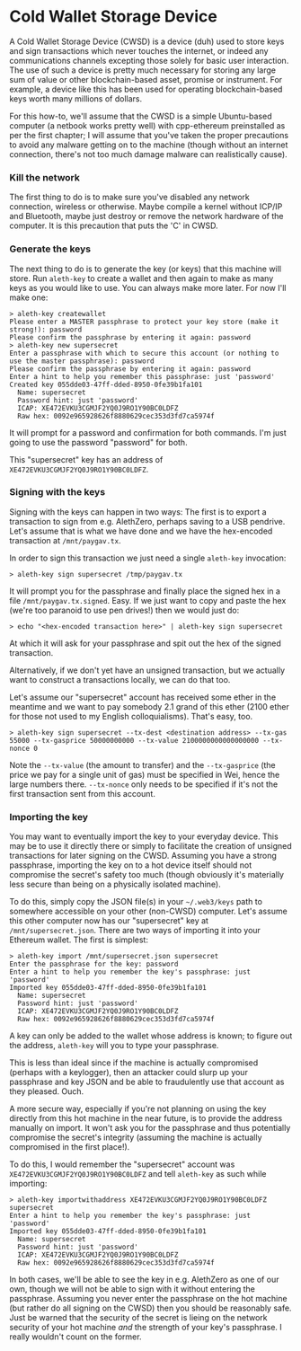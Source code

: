 # Cold Wallet Storage Device

A Cold Wallet Storage Device (CWSD) is a device (duh) used to store keys and sign transactions which never touches the internet, or indeed any communications channels excepting those solely for basic user interaction. The use of such a device is pretty much necessary for storing any large sum of value or other blockchain-based asset, promise or instrument. For example, a device like this has been used for operating blockchain-based keys worth many millions of dollars.

For this how-to, we'll assume that the CWSD is a simple Ubuntu-based computer (a netbook works pretty well) with cpp-ethereum preinstalled as per the first chapter; I will assume that you've taken the proper precautions to avoid any malware getting on to the machine (though without an internet connection, there's not too much damage malware can realistically cause).

### Kill the network

The first thing to do is to make sure you've disabled any network connection, wireless or otherwise. Maybe compile a kernel without ICP/IP and Bluetooth, maybe just destroy or remove the network hardware of the computer. It is this precaution that puts the 'C' in CWSD.

### Generate the keys

The next thing to do is to generate the key (or keys) that this machine will store. Run `aleth-key` to create a wallet and then again to make as many keys as you would like to use. You can always make more later. For now I'll make one:

```
> aleth-key createwallet
Please enter a MASTER passphrase to protect your key store (make it strong!): password
Please confirm the passphrase by entering it again: password
> aleth-key new supersecret
Enter a passphrase with which to secure this account (or nothing to use the master passphrase): password
Please confirm the passphrase by entering it again: password
Enter a hint to help you remember this passphrase: just 'password'
Created key 055dde03-47ff-dded-8950-0fe39b1fa101
  Name: supersecret
  Password hint: just 'password'
  ICAP: XE472EVKU3CGMJF2YQ0J9RO1Y90BC0LDFZ
  Raw hex: 0092e965928626f8880629cec353d3fd7ca5974f
```

It will prompt for a password and confirmation for both commands. I'm just going to use the password "password" for both.

This "supersecret" key has an address of `XE472EVKU3CGMJF2YQ0J9RO1Y90BC0LDFZ`. 

### Signing with the keys

Signing with the keys can happen in two ways: The first is to export a transaction to sign from e.g. AlethZero, perhaps saving to a USB pendrive. Let's assume that is what we have done and we have the hex-encoded transaction at `/mnt/paygav.tx`.

In order to sign this transaction we just need a single `aleth-key` invocation:

```
> aleth-key sign supersecret /tmp/paygav.tx
```

It will prompt you for the passphrase and finally place the signed hex in a file `/mnt/paygav.tx.signed`. Easy. If we just want to copy and paste the hex (we're too paranoid to use pen drives!) then we would just do:

```
> echo "<hex-encoded transaction here>" | aleth-key sign supersecret
```

At which it will ask for your passphrase and spit out the hex of the signed transaction.

Alternatively, if we don't yet have an unsigned transaction, but we actually want to construct a transactions locally, we can do that too.

Let's assume our "supersecret" account has received some ether in the meantime and we want to pay somebody 2.1 grand of this ether (2100 ether for those not used to my English colloquialisms). That's easy, too.

```
> aleth-key sign supersecret --tx-dest <destination address> --tx-gas 55000 --tx-gasprice 50000000000 --tx-value 2100000000000000000 --tx-nonce 0
```

Note the `--tx-value` (the amount to transfer) and the `--tx-gasprice` (the price we pay for a single unit of gas) must be specified in Wei, hence the large numbers there. `--tx-nonce` only needs to be specified if it's not the first transaction sent from this account.

### Importing the key

You may want to eventually import the key to your everyday device. This may be to use it directly there or simply to facilitate the creation of unsigned transactions for later signing on the CWSD. Assuming you have a strong passphrase, importing the key on to a hot device itself should not compromise the secret's safety too much (though obviously it's materially less secure than being on a physically isolated machine).

To do this, simply copy the JSON file(s) in your `~/.web3/keys` path to somewhere accessible on your other (non-CWSD) computer. Let's assume this other computer now has our "supersecret" key at `/mnt/supersecret.json`. There are two ways of importing it into your Ethereum wallet. The first is simplest:

```
> aleth-key import /mnt/supersecret.json supersecret
Enter the passphrase for the key: password
Enter a hint to help you remember the key's passphrase: just 'password'
Imported key 055dde03-47ff-dded-8950-0fe39b1fa101
  Name: supersecret
  Password hint: just 'password'
  ICAP: XE472EVKU3CGMJF2YQ0J9RO1Y90BC0LDFZ
  Raw hex: 0092e965928626f8880629cec353d3fd7ca5974f
```

A key can only be added to the wallet whose address is known; to figure out the address, `aleth-key` will you to type your passphrase.

This is less than ideal since if the machine is actually compromised (perhaps with a keylogger), then an attacker could slurp up your passphrase and key JSON and be able to fraudulently use that account as they pleased. Ouch.

A more secure way, especially if you're not planning on using the key directly from this hot machine in the near future, is to provide the address manually on import. It won't ask you for the passphrase and thus potentially compromise the secret's integrity (assuming the machine is actually compromised in the first place!).

To do this, I would remember the "supersecret" account was `XE472EVKU3CGMJF2YQ0J9RO1Y90BC0LDFZ` and tell `aleth-key` as such while importing:

```
> aleth-key importwithaddress XE472EVKU3CGMJF2YQ0J9RO1Y90BC0LDFZ supersecret
Enter a hint to help you remember the key's passphrase: just 'password'
Imported key 055dde03-47ff-dded-8950-0fe39b1fa101
  Name: supersecret
  Password hint: just 'password'
  ICAP: XE472EVKU3CGMJF2YQ0J9RO1Y90BC0LDFZ
  Raw hex: 0092e965928626f8880629cec353d3fd7ca5974f
```

In both cases, we'll be able to see the key in e.g. AlethZero as one of our own, though we will not be able to sign with it without entering the passphrase. Assuming you never enter the passphrase on the hot machine (but rather do all signing on the CWSD) then you should be reasonably safe. Just be warned that the security of the secret is lieing on the network security of your hot machine *and* the strength of your key's passphrase. I really wouldn't count on the former.
